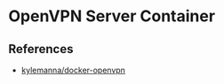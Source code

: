 # OpenVPN Server Container

## References

* [kylemanna/docker-openvpn](https://github.com/kylemanna/docker-openvpn)
